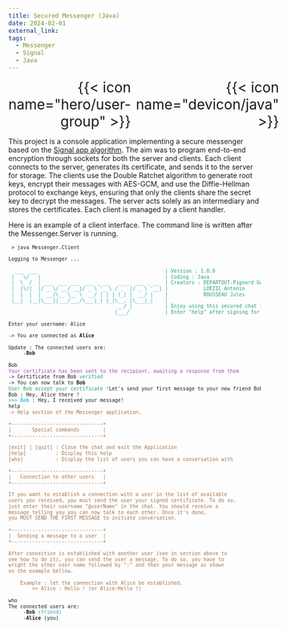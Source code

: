 ```yaml
---
title: Secured Messenger (Java)
date: 2024-02-01
external_link:
tags:
  - Messenger
  - Signal
  - Java
---
```


<p style="text-align: right; display: flex; align-items: center;">
  <span style="font-size: 2em; margin-right: 10px;">{{< icon name="hero/user-group" >}}</span>
  <span style="font-size: 2em;">{{< icon name="devicon/java" >}}</span>
</p>


This project is a console application implementing a secure messenger based on the [Signal app algorithm](https://signal.org/docs/specifications/doubleratchet/doubleratchet.pdf). The aim was to program end-to-end encryption through sockets for both the server and clients. Each client connects to the server, generates its certificate, and sends it to the server for storage. The clients use the Double Ratchet algorithm to generate root keys, encrypt their messages with AES-GCM, and use the Diffie-Hellman protocol to exchange keys, ensuring that only the clients share the secret key to decrypt the messages. The server acts solely as an intermediary and stores the certificates. Each client is managed by a client handler.

Here is an example of a client interface. The command line is written after the Messenger.Server is running.

<pre style="font-size: 0.7em; line-height: 1.2;"> > java Messenger.Client

Logging to Messenger ...

<font color="#2AA1B3">  ___  ___                                           </font><font color="#26A269">| Version : 1.0.0</font>
<font color="#2AA1B3"> |   \/   |                                          </font><font color="#26A269">| Coding : Java</font>
<font color="#2AA1B3"> |  \  /  | ___  ___ ___  ___ _ __   __ _  ___ _ __  </font><font color="#26A269">| Creators : DEPARTOUT-Pignard Gabriel</font>
<font color="#2AA1B3"> |  |\/|  |/ _ \/ __/ __|/ _ \ &apos;_ \ / _` |/ _ \ &apos;__| </font><font color="#26A269">|            LOEZIC Antonin</font>
<font color="#2AA1B3"> |  |  |  |  __/\__ \__ \  __/ | | | (_| |  __/ |    </font><font color="#26A269">|            ROUSSEAU Jules</font>
<font color="#2AA1B3"> |__|  |__|\___||___/___/\___|_| |_|\__, |\___|_|    </font><font color="#26A269">| </font>
<font color="#2AA1B3">                                     __/ |           </font><font color="#26A269">| Enjoy using this secured chat !</font>
<font color="#2AA1B3">                                    |___/            </font><font color="#26A269">| Enter &quot;help&quot; after signing for help</font>

Enter your username: Alice

-&gt; You are connected as <b>Alice</b>

Update : The connected users are:
	 -<b>Bob</b>

Bob
<font color="#A347BA">Your certificate has been sent to the recipient, awaiting a response from them</font>
-&gt; Certificate from Bob<font color="#26A269"> verified</font>
-&gt; You can now talk to <b>Bob</b>
<font color="#26A269">User Bob accept your certificate !</font>Let&apos;s send your first message to your new friend Bob
Bob : Hey, Alice there !
<font color="#2AA1B3">&gt;&gt;&gt; </font><font color="#33C7DE"><b>Bob</b></font> : Hey, I received your message!
help
<font color="#A2734C">-&gt; Help section of the Messenger application.</font>

<font color="#A2734C">+-------------------------------+</font>
<font color="#A2734C">|       Special commands        | </font>
<font color="#A2734C">+-------------------------------+</font>

<font color="#A2734C">[exit] | [quit] : Close the chat and exit the Application</font>
<font color="#A2734C">[help]          : Display this help</font>
<font color="#A2734C">[who]           : Display the list of users you can have a conversation with</font>

<font color="#A2734C">+-------------------------------+</font>
<font color="#A2734C">|   Connection to other users   | </font>
<font color="#A2734C">+-------------------------------+</font>

<font color="#A2734C">If you want to establish a connection with a user in the list of available</font>
<font color="#A2734C">users you received, you must send the user your signed certificate. To do so,</font>
<font color="#A2734C">just enter their username &quot;@userName&quot; in the chat. You should receive a </font>
<font color="#A2734C">message telling you you can now talk to each other. Once it&apos;s done, </font>
<font color="#A2734C">you MUST SEND THE FIRST MESSAGE to initiate conversation.</font>

<font color="#A2734C">+-------------------------------+</font>
<font color="#A2734C">|  Sending a message to a user  | </font>
<font color="#A2734C">+-------------------------------+</font>

<font color="#A2734C">After connection is established with another user (see in section above to</font>
<font color="#A2734C">see how to do it), you can send the user a message. To do so, you have to </font>
<font color="#A2734C">wright the other user name followed by &quot;:&quot; and then your message as shown</font>
<font color="#A2734C">on the example bellow.</font>

	<font color="#A2734C">Example : let the connection with Alice be established.</font>
	<font color="#A2734C">    &gt;&gt; Alice : Hello ! (or Alice:Hello !)</font>

who
The connected users are:
	 -<b>Bob</b><font color="#2AA1B3"> (friend)</font>
	 -<b>Alice</b> (you)
</pre>

<!--more-->



